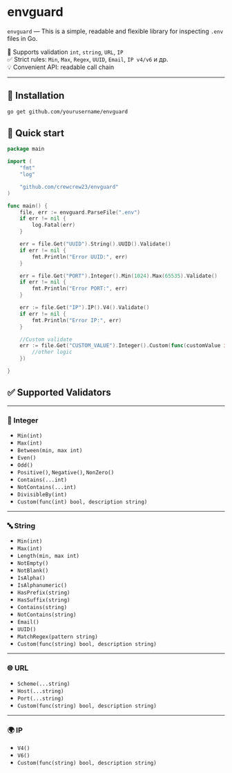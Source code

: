 # envguard

`envguard` — This is a simple, readable and flexible library for inspecting `.env` files in Go.

📌 Supports validation `int`, `string`, `URL`, `IP`  
✅ Strict rules: `Min`, `Max`, `Regex`, `UUID`, `Email`, `IP v4/v6` и др.  
💡 Convenient API: readable call chain

---

## 🔧 Installation

```bash
go get github.com/yourusername/envguard
```

## 🚀 Quick start

```go
package main

import (
    "fmt"
    "log"

    "github.com/crewcrew23/envguard"
)

func main() {
    file, err := envguard.ParseFile(".env")
    if err != nil {
        log.Fatal(err)
    }

    err = file.Get("UUID").String().UUID().Validate()
    if err != nil {
        fmt.Println("Error UUID:", err)
    }

    err = file.Get("PORT").Integer().Min(1024).Max(65535).Validate()
    if err != nil {
        fmt.Println("Error PORT:", err)
    }

    err := file.Get("IP").IP().V4().Validate()
    if err != nil {
        fmt.Println("Error IP:", err)
    }

    //Custom validate
    err := file.Get("CUSTOM_VALUE").Integer().Custom(func(customValue int) bool {
		//other logic
	})

}
```

## ✅ Supported Validators

---

### 🔢 Integer

- `Min(int)`
- `Max(int)`
- `Between(min, max int)`
- `Even()`
- `Odd()`
- `Positive()`, `Negative()`, `NonZero()`
- `Contains(...int)`
- `NotContains(...int)`
- `DivisibleBy(int)`
- `Custom(func(int) bool, description string)`

---

### 🔤 String

- `Min(int)`
- `Max(int)`
- `Length(min, max int)`
- `NotEmpty()`
- `NotBlank()`
- `IsAlpha()`
- `IsAlphanumeric()`
- `HasPrefix(string)`
- `HasSuffix(string)`
- `Contains(string)`
- `NotContains(string)`
- `Email()`
- `UUID()`
- `MatchRegex(pattern string)`
- `Custom(func(string) bool, description string)`

---

### 🌐 URL

- `Scheme(...string)`
- `Host(...string)`
- `Port(...string)`
- `Custom(func(string) bool, description string)`

---

### 🌍 IP

- `V4()`
- `V6()`
- `Custom(func(string) bool, description string)`